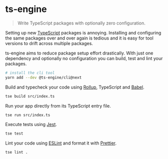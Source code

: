 # ts-engine

> Write TypeScript packages with optionally zero configuration.

Setting up new [TypeScript](https://typescriptlang.org) packages is annoying. Installing and configuring the same packages over and over again is tedious and it is easy for tool versions to drift across multiple packages.

ts-engine aims to reduce package setup effort drastically. With just one dependency and optionally no configuration you can build, test and lint your packages.

```sh
# install the cli tool
yarn add --dev @ts-engine/cli@next
```

Build and typecheck your code using [Rollup](https://rollupjs.org), TypeScript and [Babel](https://babeljs.io).

```sh
tse build src/index.ts
```

Run your app directly from its TypeScript entry file.

```sh
tse run src/index.ts
```

Execute tests using [Jest](https://jestjs.io).

```sh
tse test
```

Lint your code using [ESLint](https://eslint.org) and format it with [Prettier](https://prettier.io).

```sh
tse lint .
```
